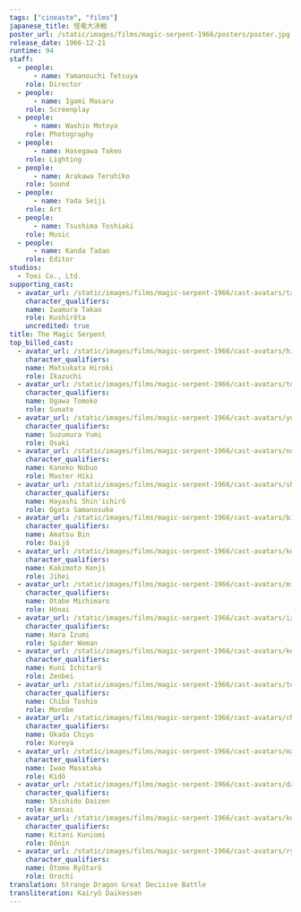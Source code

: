 ```yaml
---
tags: ["cineaste", "films"]
japanese_title: 怪竜大決戦
poster_url: /static/images/films/magic-serpent-1966/posters/poster.jpg
release_date: 1966-12-21
runtime: 94
staff:
  - people:
      - name: Yamanouchi Tetsuya
    role: Director
  - people:
      - name: Igami Masaru
    role: Screenplay
  - people:
      - name: Washio Motoya
    role: Photography
  - people:
      - name: Hasegawa Takeo
    role: Lighting
  - people:
      - name: Arakawa Teruhiko
    role: Sound
  - people:
      - name: Yada Seiji
    role: Art
  - people:
      - name: Tsushima Toshiaki
    role: Music
  - people:
      - name: Kanda Tadao
    role: Editor
studios:
  - Toei Co., Ltd.
supporting_cast:
  - avatar_url: /static/images/films/magic-serpent-1966/cast-avatars/takao-iwamura-0.jpg
    character_qualifiers:
    name: Iwamura Takao
    role: Kushirôta
    uncredited: true
title: The Magic Serpent
top_billed_cast:
  - avatar_url: /static/images/films/magic-serpent-1966/cast-avatars/hiroki-matsukata-0.jpg
    character_qualifiers:
    name: Matsukata Hiroki
    role: Ikazuchi
  - avatar_url: /static/images/films/magic-serpent-1966/cast-avatars/tomoko-kagawa-0.jpg
    character_qualifiers:
    name: Ogawa Tomoko
    role: Sunate
  - avatar_url: /static/images/films/magic-serpent-1966/cast-avatars/yumi-suzumura-0.jpg
    character_qualifiers:
    name: Suzumura Yumi
    role: Osaki
  - avatar_url: /static/images/films/magic-serpent-1966/cast-avatars/nobuo-kaneko-0.jpg
    character_qualifiers:
    name: Kaneko Nobuo
    role: Master Hiki
  - avatar_url: /static/images/films/magic-serpent-1966/cast-avatars/shinichiro-hayashi-0.jpg
    character_qualifiers:
    name: Hayashi Shin'ichirô
    role: Ogata Samanosuke
  - avatar_url: /static/images/films/magic-serpent-1966/cast-avatars/bin-amatsu-0.jpg
    character_qualifiers:
    name: Amatsu Bin
    role: Daijô
  - avatar_url: /static/images/films/magic-serpent-1966/cast-avatars/kenji-kusumoto-0.jpg
    character_qualifiers:
    name: Kakimoto Kenji
    role: Jihei
  - avatar_url: /static/images/films/magic-serpent-1966/cast-avatars/michimaro-otabe-0.jpg
    character_qualifiers:
    name: Otabe Michimaro
    role: Hônai
  - avatar_url: /static/images/films/magic-serpent-1966/cast-avatars/izumi-hara-0.jpg
    character_qualifiers:
    name: Hara Izumi
    role: Spider Woman
  - avatar_url: /static/images/films/magic-serpent-1966/cast-avatars/kensaku-hara-0.jpg
    character_qualifiers:
    name: Kuni Ichitarô
    role: Zenbei
  - avatar_url: /static/images/films/magic-serpent-1966/cast-avatars/toshio-chiba-0.jpg
    character_qualifiers:
    name: Chiba Toshio
    role: Morobe
  - avatar_url: /static/images/films/magic-serpent-1966/cast-avatars/chiyo-okada-0.jpg
    character_qualifiers:
    name: Okada Chiyo
    role: Kureya
  - avatar_url: /static/images/films/magic-serpent-1966/cast-avatars/masataka-iwao-0.jpg
    character_qualifiers:
    name: Iwao Masataka
    role: Kidô
  - avatar_url: /static/images/films/magic-serpent-1966/cast-avatars/daizen-shishido-0.jpg
    character_qualifiers:
    name: Shishido Daizen
    role: Kansai
  - avatar_url: /static/images/films/magic-serpent-1966/cast-avatars/kuniomi-kiya-0.jpg
    character_qualifiers:
    name: Kitani Kuniomi
    role: Dônin
  - avatar_url: /static/images/films/magic-serpent-1966/cast-avatars/ryutaro-otomo-0.jpg
    character_qualifiers:
    name: Ôtomo Ryûtarô
    role: Orochi
translation: Strange Dragon Great Decisive Battle
transliteration: Kairyû Daikessen
---
```

